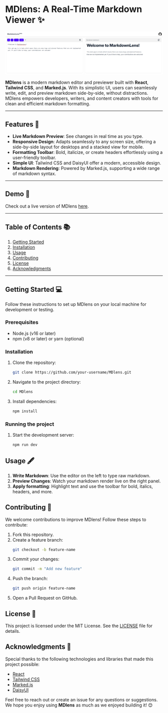 # MDlens: A Real-Time Markdown Viewer ✨

![MDlens Banner](public/mdlens_preview.png)

**MDlens** is a modern markdown editor and previewer built with **React**, **Tailwind CSS**, and **Marked.js**. With its simplistic UI, users can seamlessly write, edit, and preview markdown side-by-side, without distractions. MDlens empowers developers, writers, and content creators with tools for clean and efficient markdown formatting.

---

## Features 🎨

- **Live Markdown Preview**: See changes in real time as you type.
- **Responsive Design**: Adapts seamlessly to any screen size, offering a side-by-side layout for desktops and a stacked view for mobile.
- **Formatting Toolbar**: Bold, italicize, or create headers effortlessly using a user-friendly toolbar.
- **Simple UI**: Tailwind CSS and DaisyUI offer a modern, accessible design.
- **Markdown Rendering**: Powered by Marked.js, supporting a wide range of markdown syntax.

---

## Demo 🚀

Check out a live version of MDlens [here](https://md-lens.vercel.app/).

---

## Table of Contents 📚

1. [Getting Started](#getting-started)
2. [Installation](#installation)
3. [Usage](#usage)
4. [Contributing](#contributing)
5. [License](#license)
6. [Acknowledgments](#acknowledgments)

---

## Getting Started 💻

Follow these instructions to set up MDlens on your local machine for development or testing.

### Prerequisites

- Node.js (v16 or later)
- npm (v8 or later) or yarn (optional)

### Installation

1. Clone the repository:
   ```bash
   git clone https://github.com/your-username/MDlens.git
   ```
2. Navigate to the project directory:
   ```bash
   cd MDlens
   ```
3. Install dependencies:
   ```bash
   npm install
   ```

### Running the project

1. Start the development server:
   ```bash
   npm run dev
   ```

## Usage 🖋️

1. **Write Markdown**: Use the editor on the left to type raw markdown.
2. **Preview Changes**: Watch your markdown render live on the right panel.
3. **Apply formatting**: Highlight text and use the toolbar for bold, italics, headers, and more.

## Contributing 🤝

We welcome contributions to improve MDlens! Follow these steps to contribute:

1. Fork this repository.
2. Create a feature branch:
   ```bash
   git checkout -b feature-name
   ```
3. Commit your changes:
   ```bash
   git commit -m "Add new feature"
   ```
4. Push the branch:
   ```bash
   git push origin feature-name
   ```
5. Open a Pull Request on GitHub.

## License 📄

This project is licensed under the MIT License. See the [LICENSE](LICENSE) file for details.

## Acknowledgments 🙌

Special thanks to the following technologies and libraries that made this project possible:

- [React](https://reactjs.org/)
- [Tailwind CSS](https://tailwindcss.com/)
- [Marked.js](https://marked.js.org/)
- [DaisyUI](https://daisyui.com/)

Feel free to reach out or create an issue for any questions or suggestions. We hope you enjoy using **MDlens** as much as we enjoyed building it! 😊
